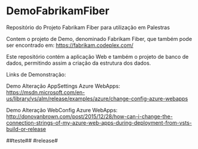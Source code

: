 # DemoFabrikamFiber
Repositório do Projeto Fabrikam Fiber para utilização em Palestras

Contem o projeto de Demo, denominado Fabrikam Fiber, que também pode ser encontrado em: https://fabrikam.codeplex.com/

Este repositório contém a aplicação Web e também o projeto de banco de dados, permitindo assim a criação da estrutura dos dados.

Links de Demonstração:

Demo Alteração AppSettings Azure WebApps: https://msdn.microsoft.com/en-us/library/vs/alm/release/examples/azure/change-config-azure-webapps

Demo Alteração WebConfig Azure WebApps:
http://donovanbrown.com/post/2015/12/28/how-can-i-change-the-connection-strings-of-my-azure-web-apps-during-deployment-from-vsts-build-or-release



##teste##
#release#
